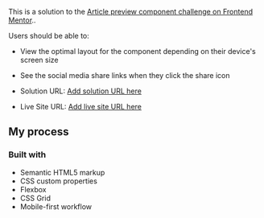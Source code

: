 
This is a solution to the [Article preview component challenge on Frontend Mentor](https://www.frontendmentor.io/challenges/article-preview-component-dYBN_pYFT).. 

Users should be able to:

- View the optimal layout for the component depending on their device's screen size
- See the social media share links when they click the share icon


- Solution URL: [Add solution URL here](https://your-solution-url.com)
- Live Site URL: [Add live site URL here](https://your-live-site-url.com)

## My process

### Built with

- Semantic HTML5 markup
- CSS custom properties
- Flexbox
- CSS Grid
- Mobile-first workflow





